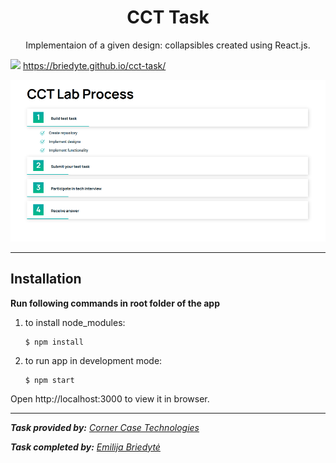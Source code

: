 <h1 align="center"> CCT Task</h1>

<p align="center">Implementaion of a given design: collapsibles created using React.js.</p>

<img href="https://briedyte.github.io/cct-task/" src="https://img.shields.io/badge/demo-available-success"> https://briedyte.github.io/cct-task/

<img href="https://briedyte.github.io/cct-task/" src="app-illustration.png">

---

## Installation

**Run following commands in root folder of the app**

1. to install node_modules:
   ```al
   $ npm install
   ```
2. to run app in development mode:
   ```al
   $ npm start
   ```

Open http://localhost:3000 to view it in browser.

---

_**Task provided by:** [Corner Case Technologies](https://www.cornercasetech.com/)_

_**Task completed by:** [Emilija Briedytė](https://github.com/Briedyte)_
